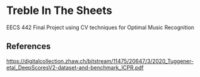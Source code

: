 # Treble In The Sheets
EECS 442 Final Project using CV techniques for Optimal Music Recognition

## References
https://digitalcollection.zhaw.ch/bitstream/11475/20647/3/2020_Tuggener-etal_DeepScoresV2-dataset-and-benchmark_ICPR.pdf
